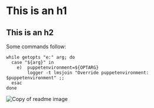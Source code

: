 # This is an h1

## This is an h2


Some commands follow:
```
while getopts "e:" arg; do
  case "${arg}" in
    e)  puppetenvironment=${OPTARG}
        logger -t lmsjoin "Override puppetenvironment: $puppetenvironment" ;;
  esac
done
```

![Copy of readme image](https://camo.githubusercontent.com/d8f7abcee9fdb2cded758cbff3b0b3036d4a4641bf58f0cb221aa3d4c1b17d93/68747470733a2f2f6f63746f6465782e6769746875622e636f6d2f696d616765732f79616b746f6361742e706e67)
